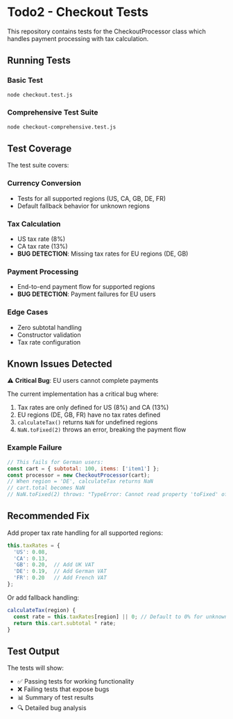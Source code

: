 # Todo2 - Checkout Tests

This repository contains tests for the CheckoutProcessor class which handles payment processing with tax calculation.

## Running Tests

### Basic Test
```bash
node checkout.test.js
```

### Comprehensive Test Suite
```bash
node checkout-comprehensive.test.js
```

## Test Coverage

The test suite covers:

### Currency Conversion
- Tests for all supported regions (US, CA, GB, DE, FR)
- Default fallback behavior for unknown regions

### Tax Calculation
- US tax rate (8%)
- CA tax rate (13%)
- **BUG DETECTION**: Missing tax rates for EU regions (DE, GB)

### Payment Processing
- End-to-end payment flow for supported regions
- **BUG DETECTION**: Payment failures for EU users

### Edge Cases
- Zero subtotal handling
- Constructor validation
- Tax rate configuration

## Known Issues Detected

⚠️ **Critical Bug**: EU users cannot complete payments

The current implementation has a critical bug where:
1. Tax rates are only defined for US (8%) and CA (13%)
2. EU regions (DE, GB, FR) have no tax rates defined
3. `calculateTax()` returns `NaN` for undefined regions
4. `NaN.toFixed(2)` throws an error, breaking the payment flow

### Example Failure
```javascript
// This fails for German users:
const cart = { subtotal: 100, items: ['item1'] };
const processor = new CheckoutProcessor(cart);
// When region = 'DE', calculateTax returns NaN
// cart.total becomes NaN
// NaN.toFixed(2) throws: "TypeError: Cannot read property 'toFixed' of NaN"
```

## Recommended Fix

Add proper tax rate handling for all supported regions:

```javascript
this.taxRates = {
  'US': 0.08,
  'CA': 0.13,
  'GB': 0.20,  // Add UK VAT
  'DE': 0.19,  // Add German VAT
  'FR': 0.20   // Add French VAT
};
```

Or add fallback handling:
```javascript
calculateTax(region) {
  const rate = this.taxRates[region] || 0; // Default to 0% for unknown regions
  return this.cart.subtotal * rate;
}
```

## Test Output

The tests will show:
- ✅ Passing tests for working functionality
- ❌ Failing tests that expose bugs
- 📊 Summary of test results
- 🔍 Detailed bug analysis